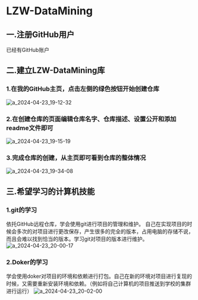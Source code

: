 # LZW-DataMining

## 一.注册GitHub用户
已经有GitHub账户

## 二.建立LZW-DataMining库
### 1.在我的GitHub主页，点击左侧的绿色按钮开始创建仓库
![a_2024-04-23_19-12-32](https://github.com/Excelsior-w/LZW-DataMining/assets/107413496/5e5ccdcf-b2c5-470b-95c9-94265425b1df)
### 2.在创建仓库的页面编辑仓库名字、仓库描述、设置公开和添加readme文件即可
![a_2024-04-23_19-15-19](https://github.com/Excelsior-w/LZW-DataMining/assets/107413496/fbb72546-fb44-4d32-af47-87e2e8b6cd32)
### 3.完成仓库的创建，从主页即可看到仓库的整体情况
![a_2024-04-23_19-34-08](https://github.com/Excelsior-w/LZW-DataMining/assets/107413496/04e382f1-2704-43ee-8bbe-e1af1c89fae5)

## 三.希望学习的计算机技能

### 1.git的学习
依托GitHub远程仓库，学会使用git进行项目的管理和维护。
自己在实现项目的时候会多次的对项目进行更改保存，产生很多的完全的版本，占用电脑的存储不说，而且会难以找到恰当的版本。学习git对项目的版本进行维护。
![a_2024-04-23_20-00-17](https://github.com/Excelsior-w/LZW-DataMining/assets/107413496/c08ffeae-64ae-4467-a00e-8feb19612ff4)

### 2.Doker的学习
学会使用doker对项目的环境和依赖进行打包。自己在新的环境对项目进行复现的时候，又需要重新安装环境和依赖。（例如将自己计算机的项目推送到学校的集群进行运行）
![a_2024-04-23_20-02-00](https://github.com/Excelsior-w/LZW-DataMining/assets/107413496/7a74b42b-98d3-4290-aa49-ab61287db2b4)


